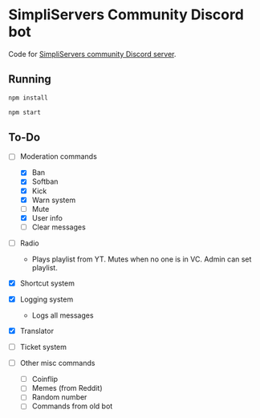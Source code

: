 # SimpliServers Community Discord bot

Code for [SimpliServers community Discord server](https://simpliservers.com/out/discord).

## Running

```bash
npm install
```

```bash
npm start
```

## To-Do

- [ ] Moderation commands

  - [x] Ban
  - [x] Softban
  - [x] Kick
  - [x] Warn system
  - [ ] Mute
  - [x] User info
  - [ ] Clear messages

- [ ] Radio

  - Plays playlist from YT. Mutes when no one is in VC.
    Admin can set playlist.

- [x] Shortcut system

- [x] Logging system

  - Logs all messages

- [x] Translator

- [ ] Ticket system

- [ ] Other misc commands

  - [ ] Coinflip
  - [ ] Memes (from Reddit)
  - [ ] Random number
  - [ ] Commands from old bot
